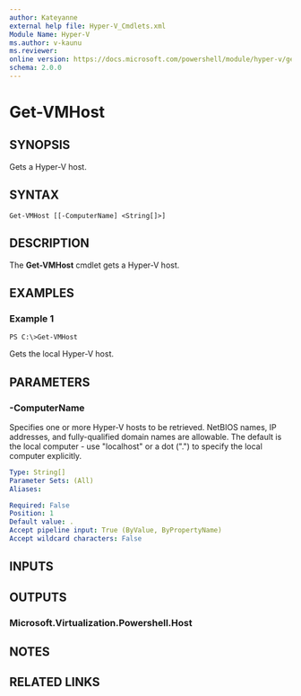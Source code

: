 ```yaml
---
author: Kateyanne
external help file: Hyper-V_Cmdlets.xml
Module Name: Hyper-V
ms.author: v-kaunu
ms.reviewer: 
online version: https://docs.microsoft.com/powershell/module/hyper-v/get-vmhost?view=windowsserver2012-ps&wt.mc_id=ps-gethelp
schema: 2.0.0
---
```


# Get-VMHost

## SYNOPSIS
Gets a Hyper-V host.

## SYNTAX

```
Get-VMHost [[-ComputerName] <String[]>]
```

## DESCRIPTION
The **Get-VMHost** cmdlet gets a Hyper-V host.

## EXAMPLES

### Example 1
```
PS C:\>Get-VMHost
```

Gets the local Hyper-V host.

## PARAMETERS

### -ComputerName
Specifies one or more Hyper-V hosts to be retrieved.
NetBIOS names, IP addresses, and fully-qualified domain names are allowable.
The default is the local computer - use "localhost" or a dot (".") to specify the local computer explicitly.

```yaml
Type: String[]
Parameter Sets: (All)
Aliases: 

Required: False
Position: 1
Default value: .
Accept pipeline input: True (ByValue, ByPropertyName)
Accept wildcard characters: False
```

## INPUTS

## OUTPUTS

### Microsoft.Virtualization.Powershell.Host

## NOTES

## RELATED LINKS



